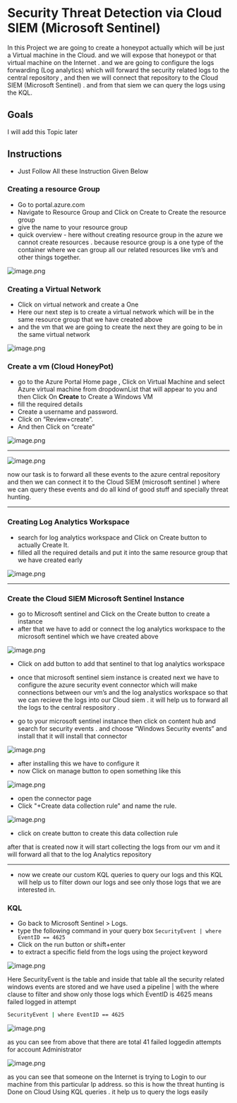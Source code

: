 # Security Threat Detection via Cloud SIEM (Microsoft Sentinel)

In this  Project we are going to create a honeypot actually which will be just a Virtual machine in the Cloud. and we will expose that honeypot or that virtual machine on the Internet . and we are going to configure the logs forwarding (Log analytics)  which will forward the security related logs to the central repository , and then we will connect that repository to the  Cloud SIEM (Microsoft Sentinel) . and from that siem we can query the logs using the KQL. 

## Goals

I will add this Topic later 

## Instructions

- Just Follow All these Instruction Given Below

### Creating a resource Group

- Go to portal.azure.com
- Navigate to Resource Group and Click on Create to Create the resource group
- give the name to your resource group
- quick overview - here without creating resource group in the azure we cannot create resources . because resource group is a one type of the container where we can group all our related resources like vm’s and other things together.

![image.png](images/image.png)

### Creating a Virtual Network

- Click on virtual network and create a One
- Here our next step is to create a virtual network which will be in the same resource group that we have created above
- and the vm that we are going to create the next they are going to be in the same virtual network

![image.png](images/image%201.png)

### Create a vm (Cloud HoneyPot)

- go to the Azure Portal Home page , Click on Virtual Machine  and select Azure virtual machine from dropdownList that will appear to you and then  Click On **Create** to Create a Windows VM
- fill the required details
- Create a username and password.
- Click on “Review+create”.
- And then Click on “create”

![image.png](images/image%202.png)

---

![image.png](images/image%203.png)

now our task is to forward all these events to the azure central repository and then we can connect it to the Cloud SIEM (microsoft sentinel )  where we can query these events and do all kind of good stuff and specially threat hunting.

---

### Creating Log Analytics  Workspace

- search for log analytics workspace and Click on Create button to actually Create It.
- filled all the required details and put it into the same resource group that we have created early

![image.png](images/image%204.png)

---

### Create the Cloud SIEM Microsoft Sentinel  Instance

- go to Microsoft sentinel and Click on the Create button to create a instance
- after that we have to add or connect the log analytics workspace to the microsoft sentinel which we have created above

![image.png](images/image%205.png)

- Click on add button to add that sentinel to that log analytics workspace
- once that microsoft sentinel siem instance is created  next we have to configure the azure security event connector  which will make connections between our vm’s and the log analystics workspace so that we can recieve the logs into our Cloud siem  . it will help  us to forward all the logs to the central respository .

- go to your microsoft sentinel instance then click on content hub and search for security events . and choose “Windows Security events” and install that it will install that connector

![image.png](images/image%206.png)

- after installing this we have to configure it
- now Click on manage button to open something like this

![image.png](images/image%207.png)

- open the connector page
- Click "+Create data collection rule" and name the rule.

![image.png](images/image%208.png)

- click on create button to create this data collection  rule

after that is created now it will start collecting the logs from our vm and it will forward all that to the log Analytics repository 

---

- now we create our custom KQL queries to query our logs  and this KQL will help us to filter down our logs and see only those logs that we are  interested in.

### KQL

- Go back to Microsoft Sentinel > Logs.
- type the following command in your query box ```SecurityEvent | where EventID == 4625```
- Click on the run button or shift+enter
- to extract a specific field from the logs using the project keyword

![image.png](images/image%209.png)

Here SecurityEvent is the table and inside that table all the security related windows events are stored  and we have used a pipeline |  with the where clause to filter and show only those logs which EventID is 4625 means failed logged in attempt

```bash
SecurityEvent | where EventID == 4625
```

![image.png](images/image%2010.png)

as you can see from above that there are total 41 failed loggedin attempts for account Administrator

![image.png](images/image%2011.png)

as you can see that someone on the Internet is trying to Login to our machine from this particular Ip address. so this is how the threat hunting is Done on Cloud Using KQL queries  . it help us to query the logs easily
